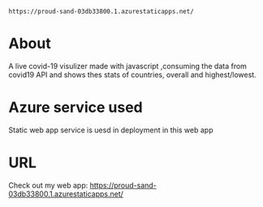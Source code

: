                                                               https://proud-sand-03db33800.1.azurestaticapps.net/


# About
A live covid-19 visulizer made with javascript ,consuming the data from covid19 API and shows thes stats of countries, overall and highest/lowest.

# Azure service used
Static web app service is uesd in deployment in this web app

# URL
Check out my web app: https://proud-sand-03db33800.1.azurestaticapps.net/
